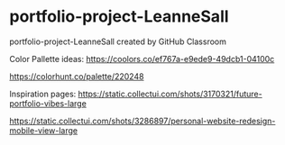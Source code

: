# portfolio-project-LeanneSall
portfolio-project-LeanneSall created by GitHub Classroom


Color Pallette ideas:
https://coolors.co/ef767a-e9ede9-49dcb1-04100c

https://colorhunt.co/palette/220248


Inspiration pages: 
https://static.collectui.com/shots/3170321/future-portfolio-vibes-large

https://static.collectui.com/shots/3286897/personal-website-redesign-mobile-view-large
